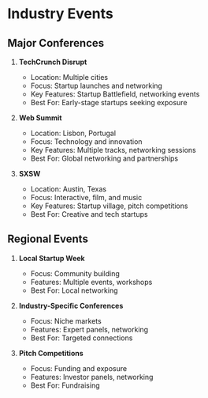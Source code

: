 # Industry Events

## Major Conferences
1. **TechCrunch Disrupt**
   - Location: Multiple cities
   - Focus: Startup launches and networking
   - Key Features: Startup Battlefield, networking events
   - Best For: Early-stage startups seeking exposure

2. **Web Summit**
   - Location: Lisbon, Portugal
   - Focus: Technology and innovation
   - Key Features: Multiple tracks, networking sessions
   - Best For: Global networking and partnerships

3. **SXSW**
   - Location: Austin, Texas
   - Focus: Interactive, film, and music
   - Key Features: Startup village, pitch competitions
   - Best For: Creative and tech startups

## Regional Events
1. **Local Startup Week**
   - Focus: Community building
   - Features: Multiple events, workshops
   - Best For: Local networking

2. **Industry-Specific Conferences**
   - Focus: Niche markets
   - Features: Expert panels, networking
   - Best For: Targeted connections

3. **Pitch Competitions**
   - Focus: Funding and exposure
   - Features: Investor panels, networking
   - Best For: Fundraising 
